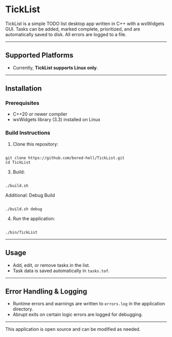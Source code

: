 # TickList

TickList is a simple TODO list desktop app written in C++ with a wxWidgets GUI. Tasks can be added, marked complete, prioritized, and are automatically saved to disk. All errors are logged to a file.

---

## Supported Platforms

- Currently, **TickList supports Linux only**.

---

## Installation

### Prerequisites

- C++20 or newer compiler  
- wxWidgets library (3.3) installed on Linux

### Build Instructions

1. Clone this repository:
```

git clone https://github.com/bored-hell/TickList.git
cd TickList

```
3. Build:
```

./build.sh

```
Additional: Debug Build
```

./build.sh debug

```
4. Run the application:
```

./bin/TickList

```

---

## Usage

- Add, edit, or remove tasks in the list.  
- Task data is saved automatically in `tasks.tof`.

---

## Error Handling & Logging

- Runtime errors and warnings are written to `errors.log` in the application directory.
- Abrupt exits on certain logic errors are logged for debugging.

---

This application is open source and can be modified as needed.

